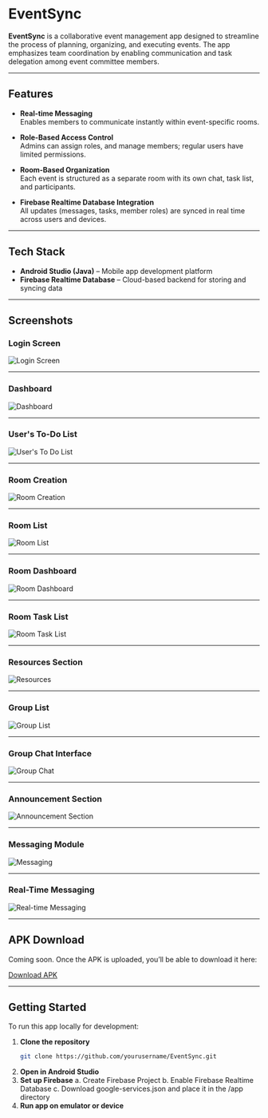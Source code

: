 # EventSync

**EventSync** is a collaborative event management app designed to streamline the process of planning, organizing, and executing events. The app emphasizes team coordination by enabling communication and task delegation among event committee members.

---

## Features

- **Real-time Messaging**  
  Enables members to communicate instantly within event-specific rooms.

- **Role-Based Access Control**  
  Admins can assign roles, and manage members; regular users have limited permissions.

- **Room-Based Organization**  
  Each event is structured as a separate room with its own chat, task list, and participants.

- **Firebase Realtime Database Integration**  
  All updates (messages, tasks, member roles) are synced in real time across users and devices.

---

## Tech Stack

- **Android Studio (Java)** – Mobile app development platform  
- **Firebase Realtime Database** – Cloud-based backend for storing and syncing data

---

## Screenshots

### Login Screen
![Login Screen](Login.jpeg)

---

### Dashboard
![Dashboard](Dashboard.jpg)

---

### User's To-Do List
![User's To Do List](UsersToDoList.jpg)

---

### Room Creation
![Room Creation](RoomCreation.jpg)

---

### Room List
![Room List](RoomList.jpg)

---

### Room Dashboard
![Room Dashboard](RoomDashboard.jpg)

---

### Room Task List
![Room Task List](RoomTaskList.jpg)

---

### Resources Section
![Resources](Resources.jpg)

---

### Group List
![Group List](GroupList.jpg)

---

### Group Chat Interface
![Group Chat](GroupChat.jpg)

---

### Announcement Section
![Announcement Section](AnnouncementSection.jpg)

---

### Messaging Module
![Messaging](Messaging.jpg)

---

### Real-Time Messaging
![Real-time Messaging](RealtimeMessaging.jpg)

---

## APK Download

Coming soon. Once the APK is uploaded, you’ll be able to download it here:

[Download APK](https://github.com/yourusername/EventSync/releases/download/v1.0/EventSync.apk)

---

## Getting Started

To run this app locally for development:

1. **Clone the repository**
   ```bash
   git clone https://github.com/yourusername/EventSync.git

2. **Open in Android Studio**
3. **Set up Firebase**
     a. Create Firebase Project
     b. Enable Firebase Realtime Database
     c. Download google-services.json and place it in the /app directory
4. **Run app on emulator or device**
